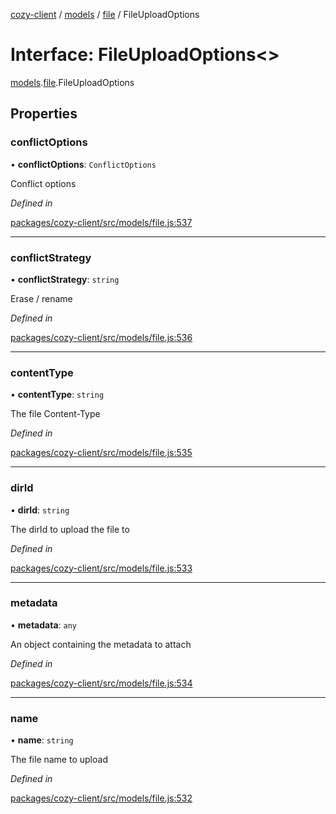 [cozy-client](../README.md) / [models](../modules/models.md) / [file](../modules/models.file.md) / FileUploadOptions

# Interface: FileUploadOptions<>

[models](../modules/models.md).[file](../modules/models.file.md).FileUploadOptions

## Properties

### conflictOptions

• **conflictOptions**: `ConflictOptions`

Conflict options

*Defined in*

[packages/cozy-client/src/models/file.js:537](https://github.com/cozy/cozy-client/blob/master/packages/cozy-client/src/models/file.js#L537)

***

### conflictStrategy

• **conflictStrategy**: `string`

Erase / rename

*Defined in*

[packages/cozy-client/src/models/file.js:536](https://github.com/cozy/cozy-client/blob/master/packages/cozy-client/src/models/file.js#L536)

***

### contentType

• **contentType**: `string`

The file Content-Type

*Defined in*

[packages/cozy-client/src/models/file.js:535](https://github.com/cozy/cozy-client/blob/master/packages/cozy-client/src/models/file.js#L535)

***

### dirId

• **dirId**: `string`

The dirId to upload the file to

*Defined in*

[packages/cozy-client/src/models/file.js:533](https://github.com/cozy/cozy-client/blob/master/packages/cozy-client/src/models/file.js#L533)

***

### metadata

• **metadata**: `any`

An object containing the metadata to attach

*Defined in*

[packages/cozy-client/src/models/file.js:534](https://github.com/cozy/cozy-client/blob/master/packages/cozy-client/src/models/file.js#L534)

***

### name

• **name**: `string`

The file name to upload

*Defined in*

[packages/cozy-client/src/models/file.js:532](https://github.com/cozy/cozy-client/blob/master/packages/cozy-client/src/models/file.js#L532)
